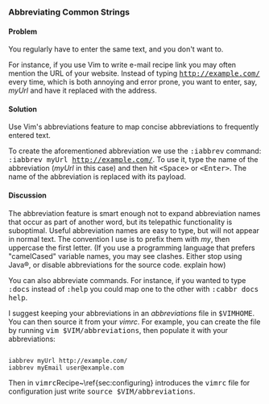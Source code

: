 <h3>Abbreviating Common Strings</h3>

<h4>Problem</h4>

You regularly have to enter the same text, and you don't want to. 

For instance, if you use Vim to write e-mail <span class="todo">recipe
link</span> you may often mention the URL of your website. Instead of typing
<tt>http://example.com/</tt> every time, which is both annoying and error
prone, you want to enter, say, <i>myUrl</i> and have it replaced with the
address.

<h4>Solution</h4>

Use Vim's abbreviations feature to map concise abbreviations to frequently
entered text.

To create the aforementioned abbreviation we use the <tt>:iabbrev</tt>
command: <tt>:iabbrev myUrl http://example.com/</tt>. To use it, type the name
of the abbreviation (<i>myUrl</i> in this case) and then hit
<kbd>&lt;Space&gt;</kbd> or <kbd>&lt;Enter&gt;</kbd>. The name of the
abbreviation is replaced with its payload.

<h4>Discussion</h4>

The abbreviation feature is smart enough not to expand abbreviation names that
occur as part of another word, but its telepathic functionality is suboptimal.
Useful abbreviation names are easy to type, but will not appear in normal
text. The convention I use is to prefix them with <i>my</i>, then uppercase
the first letter. (If you use a programming language that prefers "camelCased"
variable names, you may see clashes. Either stop using Java&reg;, or disable
abbreviations for the source code. <span class="todo">explain how</span>)
 
You can also abbreviate commands. For instance, if you wanted to type
<tt>:docs</tt> instead of <tt>:help</tt> you could map one to the other with
<tt>:cabbr docs help</tt>.

I suggest keeping your abbreviations in an <i>abbreviations</i> file in
<tt>$VIMHOME</tt>.  You can then source it from your <i>vimrc</i>. For
example, you can create the file by running <tt>vim $VIM/abbreviations</tt>,
then populate it with your abbreviations:

<pre><code>
iabbrev myUrl http://example.com/
iabbrev myEmail user@example.com
</code></pre>

Then in <tt>vimrc</tt><span class="fn">Recipe~\ref{sec:configuring} introduces
the <tt>vimrc</tt> file for configuration</span> just write <tt>source
$VIM/abbreviations</tt>. 
